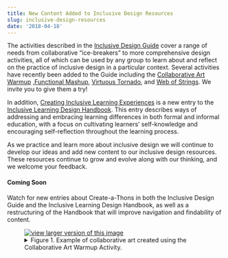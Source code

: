```yaml
---
title: New Content Added to Inclusive Design Resources
slug: inclusive-design-resources
date: '2018-04-18'
---
```


The activities described in the
[Inclusive Design Guide](https://guide.inclusivedesign.ca/index.html) cover a range of needs from collaborative “ice-breakers”
to more comprehensive design activities, all of which can be used by any group to learn about and
reflect on the practice of inclusive design in a particular context. Several activities
have recently been added to the Guide including the [Collaborative Art Warmup](https://guide.inclusivedesign.ca/activities/CollaborativeArtWarmup.html)
,[Functional Mashup](https://guide.inclusivedesign.ca/activities/FunctionalMashup.html),
[Virtuous Tornado](https://guide.inclusivedesign.ca/activities/VirtuousTornado.html), and
[Web of Strings](https://guide.inclusivedesign.ca/activities/WebOfStrings.html). We invite you to give them a try!

In addition, [Creating Inclusive Learning Experiences](https://handbook.floeproject.org/CreatingInclusiveLearningExperiences.html)
is a new entry to the [Inclusive Learning Design Handbook](https://handbook.floeproject.org/index.html).
This entry describes ways of addressing and embracing learning differences in both formal and informal
education, with a focus on cultivating learners’ self-knowledge and encouraging self-reflection throughout
the learning process.

As we practice and learn more about inclusive design we will continue to develop our ideas and
add new content to our inclusive design resources. These resources continue to grow and evolve
along with our thinking, and we welcome your feedback.

#### Coming Soon

Watch for new entries about Create-a-Thons in both the Inclusive Design Guide and the Inclusive
Learning Design Handbook, as well as a restructuring of the Handbook that will improve navigation
and findability of content.

<figure>
<a href ="/news/images/collaborative_art.png"><img src="/news/images/collaborative_art_thumb.png"
alt="view larger version of this image" aria-details="det1"></a>
<figcaption>
<details id="det1">
<summary>
Figure 1. Example of collaborative art created using the Collaborative Art Warmup Activity.
</summary>
An image showing a small sculpture made of lego and pipe cleaners on a table top, beside
which lie two hand-written notes, one of which includes a title and description, while the
other contains an artist statement.
</details>
</figcaption>
</figure>
